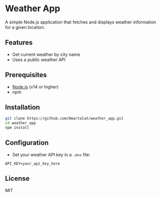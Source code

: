 # Weather App

A simple Node.js application that fetches and displays weather information for a given location.

## Features

- Get current weather by city name
- Uses a public weather API

## Prerequisites

- [Node.js](https://nodejs.org/) (v14 or higher)
- npm

## Installation

```bash
git clone https://github.com/Omartalat/weather_app.git
cd weather_app
npm install
```

## Configuration

- Set your weather API key in a `.env` file:

```
API_KEY=your_api_key_here
```

## License

MIT
